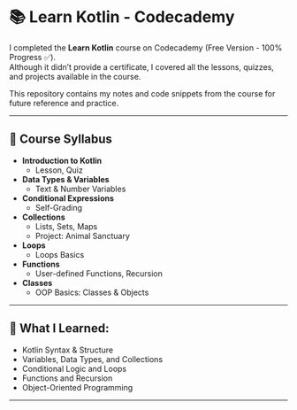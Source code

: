 # 📚 Learn Kotlin - Codecademy

I completed the **Learn Kotlin** course on Codecademy (Free Version - 100% Progress ✅).  
Although it didn’t provide a certificate, I covered all the lessons, quizzes, and projects available in the course.  

This repository contains my notes and code snippets from the course for future reference and practice.

---

## 📖 Course Syllabus

- **Introduction to Kotlin**
  - Lesson, Quiz
- **Data Types & Variables**
  - Text & Number Variables
- **Conditional Expressions**
  - Self-Grading 
- **Collections**
  - Lists, Sets, Maps
  - Project: Animal Sanctuary
- **Loops**
  - Loops Basics
- **Functions**
  - User-defined Functions, Recursion
- **Classes**
  - OOP Basics: Classes & Objects

---

## 🚀 What I Learned:
- Kotlin Syntax & Structure  
- Variables, Data Types, and Collections  
- Conditional Logic and Loops  
- Functions and Recursion  
- Object-Oriented Programming  

---
